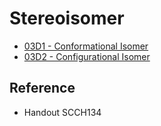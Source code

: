 # Stereoisomer

* [03D1 - Conformational Isomer](03D1%20-%20Conformational%20Isomer.md)
* [03D2 - Configurational Isomer](03D2%20-%20Configurational%20Isomer.md)

## Reference

* Handout SCCH134
